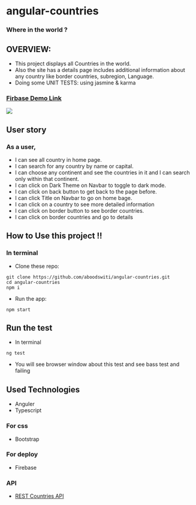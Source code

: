 # angular-countries

### Where in the world ?


## OVERVIEW:
- This project displays all Countries in the world.
- Also the site has a details page includes additional information about any country like border countries, subregion, Language.
- Doing some UNIT TESTS: using jasmine & karma

### [Firbase Demo Link](https://countries-ang.web.app/countries)

  ![](https://i.imgur.com/ZAV0UIc.gif)

## User story
### As a user,
-  I can see all country in home page.
-  I can search for any country by name or capital.
-  I can choose any continent and see the countries in it and I can search only within that continent.
-  I can click on Dark Theme on Navbar to toggle to dark mode.
-  I can click on back button to get back to the page before.
-  I can click Title on Navbar to go on home bage.
-  I can click on a country to see more detailed information
-  I can click on border button to see border countries.
-  I can click on border countries and go to details


## How to Use this project !!
### In terminal
- Clone these repo:
```
git clone https://github.com/aboodswiti/angular-countries.git
cd angular-countries
npm i
```
- Run the app:
```
npm start
```
## Run the test
- In terminal
```
ng test
```
- You will see browser window about this test and see bass test and failing

## Used Technologies
- Anguler
- Typescript 

### For css
- Bootstrap

### For deploy
- Firebase

### API
- [REST Countries API](https://restcountries.eu/)

